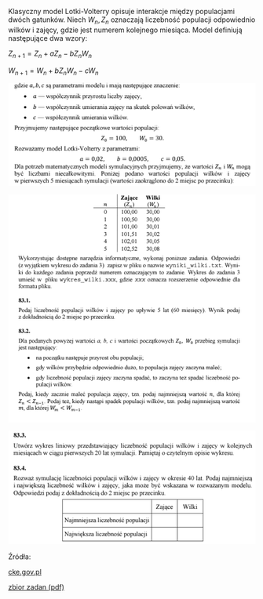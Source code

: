 Klasyczny model Lotki-Volterry opisuje interakcje między populacjami dwóch gatunków. Niech $W_n, Z_n$ oznaczają liczebność populacji odpowiednio wilków i zajęcy, gdzie jest numerem kolejnego miesiąca. Model definiują następujące dwa wzory:

$Z_{n+1} = Z_n + a Z_n - b Z_n W_n$

$W_{n+1} = W_n + b Z_n W_n - c W_n$

![](/assets/2.png)

![](/assets/3.png)

![](/assets/4.png)

Źródła:

[cke.gov.pl](https://cke.gov.pl/egzamin-maturalny/egzamin-maturalny-w-formule-2015/materialy-dodatkowe/materialy-dla-uczniow-i-nauczycieli/zbiory-zadan/)

[zbior zadan (pdf)](https://cke.gov.pl/images/_EGZAMIN_MATURALNY_OD_2015/Materialy/Zbiory_zadan/Matura_Zbi%C3%B3r_zada%C5%84_Informatyka.pdf)